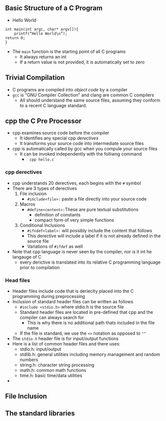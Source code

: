 ## Basic Structure of  a C Program 
- Hello World
```
int main(int argc, char* argv[]){
	printf(“Hello World\n”);
return 0; 
}
```
- The `main` function is the starting point of all C programs 
	- It always returns an int 
	- If a return value is not provided, it is automatically set to zero 
## Trivial Compilation 
- C programs are compiled into _object code_ by a compiler
- `gcc` is "GNU Compiler Collection" and clang are common C compilers
	- All should understand the same source files, assuming they conform to a recent C language standard.
## cpp the C Pre Processor 
- cpp examines source code before the compiler
	- It identifies any special cpp _derectives_
	- It transforms your source code into intermediate source files
- cpp is automatically called by gcc when you compule your source files
	- It can be invoked independently with the folliwng command 
		- ` cpp hello.c`
### cpp derectives
- cpp understands 20 derectives, each begins with the  `#` symbol
- There are 3 types of derectives
	1. File inclusion 
		- `#include<file>:` paste a file directly into your source code
	2. Macros
		- `#define<content>:`These are pure textual substitutions 
			- definition of constants
			- compact form of very simple functions 
	3. Conditional Inclusions 
		- `#ifndef<label>:` will possibly include the content that follows
		- This derective will include a label if it is not already defined in the source file
		- Variations of `#ifdef` as well
- Note that cpp language is never seen by the compiler, nor is it int he langauge of C 
	- every derictive is translated into its relative C programming language prior to compilation 
### Head files
- Header files include code that is derieclty placed into the C programming during preprocessing 
- Inclusion of standard header files can be written as follows
	- `#include <stdio.h>` where stdio.h is the source file
	- Standard header files are located in pre-defined that cpp and the compiler can always search for 
		- This is why there is no additional path thats included in the file name 
	- If the file is standard, we use the `<>` notation as opposed to `""`
- The `stdio.h` header file is for input/output functions 
- Here is a list of common header files and there uses: 
	- stdio.h: input/output  
	- stdlib.h: general utilities including memory management and random numbers
	- string.h: character string processing
	- math.h: common math functions
	- time.h: basic time/data utilities
- 
## File Inclusion 
## The standard libraries 
